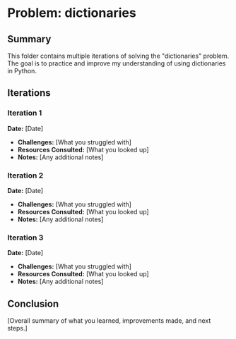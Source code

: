 # Problem: dictionaries

## Summary
This folder contains multiple iterations of solving the "dictionaries" problem. The goal is to practice and improve my understanding of using dictionaries in Python.

## Iterations

### Iteration 1
**Date:** [Date]
- **Challenges:** [What you struggled with]
- **Resources Consulted:** [What you looked up]
- **Notes:** [Any additional notes]

### Iteration 2
**Date:** [Date]
- **Challenges:** [What you struggled with]
- **Resources Consulted:** [What you looked up]
- **Notes:** [Any additional notes]

### Iteration 3
**Date:** [Date]
- **Challenges:** [What you struggled with]
- **Resources Consulted:** [What you looked up]
- **Notes:** [Any additional notes]

## Conclusion
[Overall summary of what you learned, improvements made, and next steps.]
